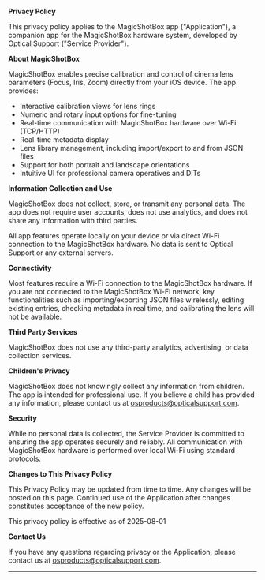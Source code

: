 **Privacy Policy**

This privacy policy applies to the MagicShotBox app ("Application"), a companion app for the MagicShotBox hardware system, developed by Optical Support ("Service Provider").

**About MagicShotBox**

MagicShotBox enables precise calibration and control of cinema lens parameters (Focus, Iris, Zoom) directly from your iOS device. The app provides:

- Interactive calibration views for lens rings
- Numeric and rotary input options for fine-tuning
- Real-time communication with MagicShotBox hardware over Wi-Fi (TCP/HTTP)
- Real-time metadata display
- Lens library management, including import/export to and from JSON files
- Support for both portrait and landscape orientations
- Intuitive UI for professional camera operatives and DITs

**Information Collection and Use**

MagicShotBox does not collect, store, or transmit any personal data. The app does not require user accounts, does not use analytics, and does not share any information with third parties.

All app features operate locally on your device or via direct Wi-Fi connection to the MagicShotBox hardware. No data is sent to Optical Support or any external servers.

**Connectivity**

Most features require a Wi-Fi connection to the MagicShotBox hardware. If you are not connected to the MagicShotBox Wi-Fi network, key functionalities such as importing/exporting JSON files wirelessly, editing existing entries, checking metadata in real time, and calibrating the lens will not be available.

**Third Party Services**

MagicShotBox does not use any third-party analytics, advertising, or data collection services.

**Children's Privacy**

MagicShotBox does not knowingly collect any information from children. The app is intended for professional use. If you believe a child has provided any information, please contact us at osproducts@opticalsupport.com.

**Security**

While no personal data is collected, the Service Provider is committed to ensuring the app operates securely and reliably. All communication with MagicShotBox hardware is performed over local Wi-Fi using standard protocols.

**Changes to This Privacy Policy**

This Privacy Policy may be updated from time to time. Any changes will be posted on this page. Continued use of the Application after changes constitutes acceptance of the new policy.

This privacy policy is effective as of 2025-08-01

**Contact Us**

If you have any questions regarding privacy or the Application, please contact us at osproducts@opticalsupport.com.

* * *